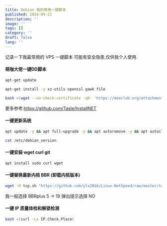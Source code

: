 ```yaml
---
title: Debian 我的常用一键脚本
published: 2024-09-21
description: ''
image: ''
tags: []
category: ''
draft: false 
lang: ''
---
```

记录一下我最常用的 VPS 一键脚本
可能有安全隐患,仅供我个人使用.
#### 萌咖大佬一键DD脚本

```bash 更新
apt-get update
```

```bash 安装必备工具
apt-get install -y xz-utils openssl gawk file
```
```bash 全自动一键安装 debian 12
bash <(wget --no-check-certificate -qO- 'https://moeclub.org/attachment/LinuxShell/InstallNET.sh') -d 12 -v 64 -p 登录密码 -a
```
更多参考:https://github.com/Tasle/InstallNET

#### 一键更新系统
```bash
apt update -y && apt full-upgrade -y && apt autoremove -y && apt autoclean -y
```

```bash 查看 Debian 版本
cat /etc/debian_version
```

#### 一键安装 wget curl git
```bash
apt install sudo curl wget 
```
#### 一键替换最新内核 BBR (卸载内核版本)

```bash
wget -O tcp.sh "https://github.com/ylx2016/Linux-NetSpeed/raw/master/tcp.sh" && chmod +x tcp.sh && ./tcp.sh
```
我一般选择 BBRplus 5 -> 19
弹出提示选择 NO

#### 一键 IP 质量体检和解锁检测

```bash
bash <(curl -Ls IP.Check.Place)
```